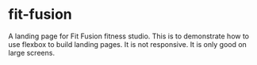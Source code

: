 # fit-fusion

A landing page for Fit Fusion fitness studio. This is to demonstrate how to use flexbox to build landing pages. It is not responsive. It is only good on large screens.
